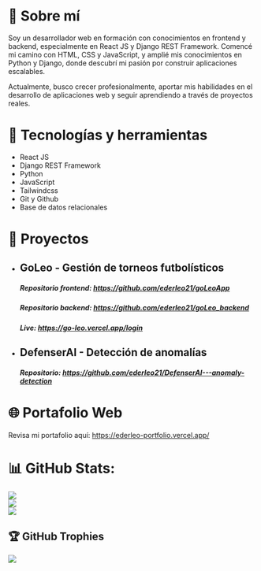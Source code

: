 # 💫 Sobre mí

Soy un desarrollador web en formación con conocimientos en frontend y backend, especialmente en React JS y Django REST Framework. Comencé mi camino con HTML, CSS y JavaScript, y amplié mis conocimientos en Python y Django, donde descubrí mi pasión por construir aplicaciones escalables.

Actualmente, busco crecer profesionalmente, aportar mis habilidades en el desarrollo de aplicaciones web y seguir aprendiendo a través de proyectos reales.


# 🚀 Tecnologías y herramientas
  - React JS
  - Django REST Framework
  - Python
  - JavaScript
  - Tailwindcss
  - Git y Github
  - Base de datos relacionales

# 📂 Proyectos 
  - ## GoLeo - Gestión de torneos futbolísticos
    ##### Repositorio frontend: https://github.com/ederleo21/goLeoApp
    ##### Repositorio backend: https://github.com/ederleo21/goLeo_backend
    ##### Live: https://go-leo.vercel.app/login

  - ## DefenserAI - Detección de anomalías
    ##### Repositorio: https://github.com/ederleo21/DefenserAI---anomaly-detection

# 🌐 Portafolio Web
  Revisa mi portafolio aquí: https://ederleo-portfolio.vercel.app/
    
# 📊 GitHub Stats:
![](https://github-readme-stats.vercel.app/api?username=ederleo21&theme=dark&hide_border=false&include_all_commits=false&count_private=false)<br/>
![](https://github-readme-streak-stats.herokuapp.com/?user=ederleo21&theme=dark&hide_border=false)<br/>
![](https://github-readme-stats.vercel.app/api/top-langs/?username=ederleo21&theme=dark&hide_border=false&include_all_commits=false&count_private=false&layout=compact)

## 🏆 GitHub Trophies
![](https://github-profile-trophy.vercel.app/?username=ederleo21&theme=nord&no-frame=false&no-bg=true&margin-w=4)
